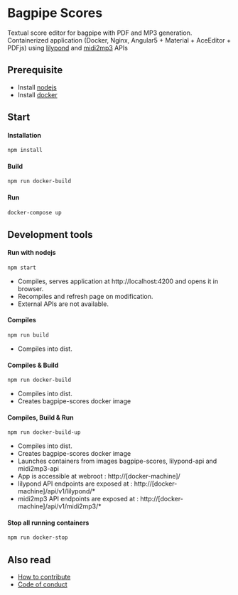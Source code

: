 # Bagpipe Scores
Textual score editor for bagpipe with PDF and MP3 generation.
Containerized application (Docker, Nginx, Angular5 + Material + AceEditor + PDFjs) using [lilypond](https://github.com/GGracieux/lilypond-api) and [midi2mp3](https://github.com/GGracieux/midi2mp3-api) APIs

## Prerequisite
- Install [nodejs](https://nodejs.org/en/) 
- Install [docker](https://www.docker.com/)

## Start

#### Installation
```bash
npm install
```

#### Build
```bash
npm run docker-build
```

#### Run 
```bash
docker-compose up
```

## Development tools
	
#### Run with nodejs
```bash
npm start
```
- Compiles, serves application at http://localhost:4200 and opens it in browser.
- Recompiles and refresh page on modification.
- External APIs are not available.

#### Compiles
```bash
npm run build
```
- Compiles into dist.

#### Compiles & Build
```bash
npm run docker-build
```
- Compiles into dist.
- Creates bagpipe-scores docker image

#### Compiles, Build & Run
```bash
npm run docker-build-up
```
- Compiles into dist.
- Creates bagpipe-scores docker image
- Launches containers from images bagpipe-scores, lilypond-api and midi2mp3-api
- App is accessible at webroot : http://[docker-machine]/
- lilypond API endpoints are exposed at : http://[docker-machine]/api/v1/lilypond/*
- midi2mp3 API endpoints are exposed at : http://[docker-machine]/api/v1/midi2mp3/*


#### Stop all running containers
```bash
npm run docker-stop
```

## Also read
- [How to contribute](CONTRIBUTING.md)
- [Code of conduct](CODE_OF_CONDUCT.md)
